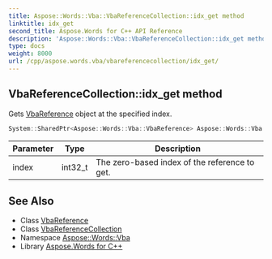 ```yaml
---
title: Aspose::Words::Vba::VbaReferenceCollection::idx_get method
linktitle: idx_get
second_title: Aspose.Words for C++ API Reference
description: 'Aspose::Words::Vba::VbaReferenceCollection::idx_get method. Gets VbaReference object at the specified index in C++.'
type: docs
weight: 8000
url: /cpp/aspose.words.vba/vbareferencecollection/idx_get/
---
```

## VbaReferenceCollection::idx_get method


Gets [VbaReference](../../vbareference/) object at the specified index.

```cpp
System::SharedPtr<Aspose::Words::Vba::VbaReference> Aspose::Words::Vba::VbaReferenceCollection::idx_get(int32_t index)
```


| Parameter | Type | Description |
| --- | --- | --- |
| index | int32_t | The zero-based index of the reference to get. |

## See Also

* Class [VbaReference](../../vbareference/)
* Class [VbaReferenceCollection](../)
* Namespace [Aspose::Words::Vba](../../)
* Library [Aspose.Words for C++](../../../)
